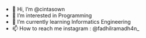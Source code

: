 - 👋 Hi, I’m @cintasown
- 👀 I’m interested in Programming
- 🌱 I’m currently learning Informatics Engineering
- 📫 How to reach me        instagram : @fadhilramadh4n_

<!---
cintasown/cintasown is a ✨ special ✨ repository because its `README.md` (this file) appears on your GitHub profile.
You can click the Preview link to take a look at your changes.
--->
